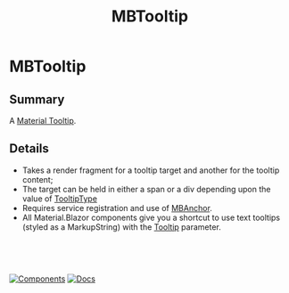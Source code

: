 ﻿---
uid: C.MBTooltip
title: MBTooltip
---
# MBTooltip

## Summary

A [Material Tooltip](https://github.com/material-components/material-components-web/tree/master/packages/mdc-tooltip#tooltip).

## Details

-  Takes a render fragment for a tooltip target and another for the tooltip content;
-  The target can be held in either a span or a div depending upon the value of [TooltipType](xref:Material.Blazor.MBTooltip.TooltipType)
-  Requires service registration and use of [MBAnchor](xref:C.MBAnchor).
-  All Material.Blazor components give you a shortcut to use text tooltips (styled as a MarkupString) with the [Tooltip](xref:Material.Blazor.Internal.ComponentFoundation.Tooltip) parameter.

&nbsp;

&nbsp;

[![Components](https://img.shields.io/static/v1?label=Components&message=Core&color=blue)](xref:A.CoreComponents)
[![Docs](https://img.shields.io/static/v1?label=API%20Documentation&message=MBTooltip&color=brightgreen)](xref:Material.Blazor.MBTooltip)
